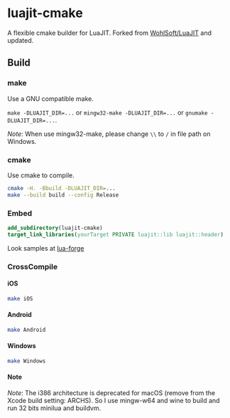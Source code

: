 # luajit-cmake

A flexible cmake builder for LuaJIT. Forked from
[WohlSoft/LuaJIT](https://github.com/WohlSoft/LuaJIT) and updated.

## Build

### make

Use a GNU compatible make.

`make -DLUAJIT_DIR=...` or `mingw32-make -DLUAJIT_DIR=...` or
`gnumake -DLUAJIT_DIR=...`.

_Note_: When use mingw32-make, please change `\\` to `/` in file path on Windows.

### cmake

Use cmake to compile.

```bash
cmake -H. -Bbuild -DLUAJIT_DIR=...
make --build build --config Release
```

### Embed

```cmake
add_subdirectory(luajit-cmake)
target_link_libraries(yourTarget PRIVATE luajit::lib luajit::header)
```

Look samples at [lua-forge](https://github.com/zhaozg/lua-forge/blob/master/CMakeLists.txt)

### CrossCompile

#### iOS

```bash
make iOS
```

#### Android

```bash
make Android
```

#### Windows

```bash
make Windows
```

#### Note

_Note_: The i386 architecture is deprecated for macOS (remove from the Xcode
build setting: ARCHS). So I use mingw-w64 and wine to build and run 32 bits
minilua and buildvm.
